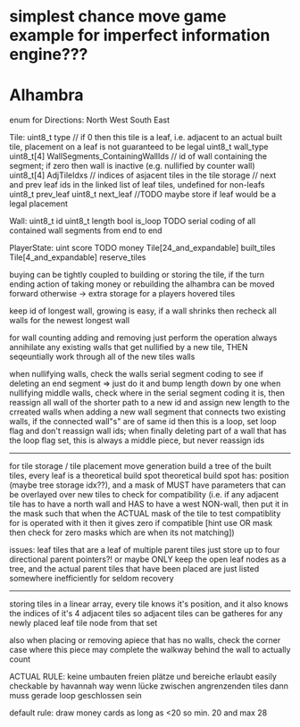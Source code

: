 # simplest chance move game example for imperfect information engine???

# Alhambra

enum for Directions:
North
West
South
East

Tile:
uint8_t type // if 0 then this tile is a leaf, i.e. adjacent to an actual built tile, placement on a leaf is not guaranteed to be legal
uint8_t wall_type
uint8_t[4] WallSegments_ContainingWallIds // id of wall containing the segment; if zero then wall is inactive (e.g. nullified by counter wall)
uint8_t[4] AdjTileIdxs // indices of asjacent tiles in the tile storage
// next and prev leaf ids in the linked list of leaf tiles, undefined for non-leafs
uint8_t prev_leaf
uint8_t next_leaf
//TODO maybe store if leaf would be a legal placement

Wall:
uint8_t id
uint8_t length
bool is_loop
TODO serial coding of all contained wall segments from end to end

PlayerState:
uint score
TODO money
Tile[24_and_expandable] built_tiles
Tile[4_and_expandable] reserve_tiles


buying can be tightly coupled to building or storing the tile, if the turn ending action of taking money or rebuilding the alhambra can be moved forward
otherwise -> extra storage for a players hovered tiles


keep id of longest wall, growing is easy, if a wall shrinks then recheck all walls for the newest longest wall


for wall counting adding and removing just perform the operation
always annihilate any existing walls that get nullified by a new tile, THEN seqeuntially work through all of the new tiles walls

when nullifying walls, check the walls serial segment coding to see if deleting an end segment => just do it and bump length down by one
when nullifying middle walls, check where in the serial segment coding it is, then reassign all wall of the shorter path to a new id and assign new length to the crreated walls
when adding a new wall segment that connects two existing walls, if the connected wall"s" are of same id then this is a loop, set loop flag and don't reassign wall ids; when finally deleting part of a wall that has the loop flag set, this is always a middle piece, but never reassign ids

---

for tile storage / tile placement move generation
build a tree of the built tiles, every leaf is a theoretical build spot
theoretical build spot has: position (maybe tree storage idx??), and a mask of MUST have parameters that can be overlayed over new tiles to check for compatibility (i.e. if any adjacent tile has to have a north wall and HAS to have a west NON-wall, then put it in the mask such that when the ACTUAL mask of the tile to test compatiblity for is operated with it then it gives zero if compatible [hint use OR mask then check for zero masks which are when its not matching])

issues: leaf tiles that are a leaf of multiple parent tiles
just store up to four directional parent pointers?!
or maybe ONLY keep the open leaf nodes as a tree, and the actual parent tiles that have been placed are just listed somewhere inefficiently for seldom recovery

---

storing tiles in a linear array, every tile knows it's position, and it also knows the indices of it's 4 adjacent tiles so adjacent tiles can be gatheres for any newly placed leaf tile node from that set

also when placing or removing apiece that has no walls, check the corner case where this piece may complete the walkway behind the wall to actually count


ACTUAL RULE: keine umbauten freien plätze und bereiche erlaubt
easily checkable by havannah way
wenn lücke zwischen angrenzenden tiles dann muss gerade loop geschlossen sein


default rule: draw money cards as long as <20
so min. 20 and max 28

